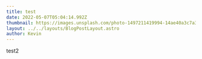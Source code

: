 ```yaml
---
title: test
date: 2022-05-07T05:04:14.992Z
thumbnail: https://images.unsplash.com/photo-1497211419994-14ae40a3c7a3?ixlib=rb-1.2.1&ixid=MnwxMjA3fDB8MHxwaG90by1wYWdlfHx8fGVufDB8fHx8&auto=format&fit=crop&w=1170&q=80
layout: ../../layouts/BlogPostLayout.astro
author: Kevin
---
```

test2